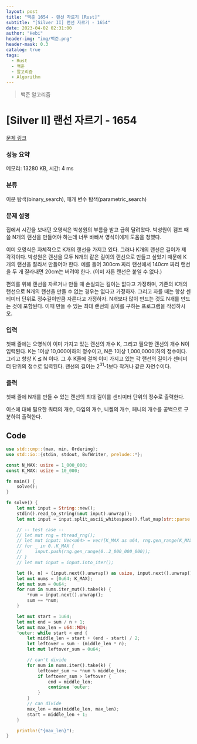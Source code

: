 ```yaml
---
layout: post
title: "백준 1654 - 랜선 자르기 [Rust]"
subtitle: "[Silver II] 랜선 자르기 - 1654"
date: 2023-04-02 02:31:00
author: "Hebi"
header-img: "img/백준.png"
header-mask: 0.3
catalog: true
tags:
  - Rust
  - 백준
  - 알고리즘
  - Algorithm
---
```


> 백준 알고리즘

# [Silver II] 랜선 자르기 - 1654

[문제 링크](https://www.acmicpc.net/problem/1654)

### 성능 요약

메모리: 13280 KB, 시간: 4 ms

### 분류

이분 탐색(binary_search), 매개 변수 탐색(parametric_search)

### 문제 설명

<p>집에서 시간을 보내던 오영식은 박성원의 부름을 받고 급히 달려왔다. 박성원이 캠프 때 쓸 N개의 랜선을 만들어야 하는데 너무 바빠서 영식이에게 도움을 청했다.</p>

<p>이미 오영식은 자체적으로 K개의 랜선을 가지고 있다. 그러나 K개의 랜선은 길이가 제각각이다. 박성원은 랜선을 모두 N개의 같은 길이의 랜선으로 만들고 싶었기 때문에 K개의 랜선을 잘라서 만들어야 한다. 예를 들어 300cm 짜리 랜선에서 140cm 짜리 랜선을 두 개 잘라내면 20cm는 버려야 한다. (이미 자른 랜선은 붙일 수 없다.)</p>

<p>편의를 위해 랜선을 자르거나 만들 때 손실되는 길이는 없다고 가정하며, 기존의 K개의 랜선으로 N개의 랜선을 만들 수 없는 경우는 없다고 가정하자. 그리고 자를 때는 항상 센티미터 단위로 정수길이만큼 자른다고 가정하자. N개보다 많이 만드는 것도 N개를 만드는 것에 포함된다. 이때 만들 수 있는 최대 랜선의 길이를 구하는 프로그램을 작성하시오.</p>

### 입력

 <p>첫째 줄에는 오영식이 이미 가지고 있는 랜선의 개수 K, 그리고 필요한 랜선의 개수 N이 입력된다. K는 1이상 10,000이하의 정수이고, N은 1이상 1,000,000이하의 정수이다. 그리고 항상 K ≦ N 이다. 그 후 K줄에 걸쳐 이미 가지고 있는 각 랜선의 길이가 센티미터 단위의 정수로 입력된다. 랜선의 길이는 2<sup>31</sup>-1보다 작거나 같은 자연수이다.</p>

### 출력

 <p>첫째 줄에 N개를 만들 수 있는 랜선의 최대 길이를 센티미터 단위의 정수로 출력한다.</p>이스에 대해 필요한 쿼터의 개수, 다임의 개수, 니켈의 개수, 페니의 개수를 공백으로 구분하여 출력한다.</p>

## Code

```rs
use std::cmp::{max, min, Ordering};
use std::io::{stdin, stdout, BufWriter, prelude::*};

const N_MAX: usize = 1_000_000;
const K_MAX: usize = 10_000;

fn main() {
    solve();
}

fn solve() {
    let mut input = String::new();
    stdin().read_to_string(&mut input).unwrap();
    let mut input = input.split_ascii_whitespace().flat_map(str::parse::<u64>);

    // -- test case --
    // let mut rng = thread_rng();
    // let mut input: Vec<u64> = vec![K_MAX as u64, rng.gen_range(K_MAX..N_MAX) as u64];
    // for _ in 0..K_MAX {
    //     input.push(rng.gen_range(0..2_000_000_000));
    // }
    // let mut input = input.into_iter();

    let (k, n) = (input.next().unwrap() as usize, input.next().unwrap());
    let mut nums = [0u64; K_MAX];
    let mut sum = 0u64;
    for num in nums.iter_mut().take(k) {
        *num = input.next().unwrap();
        sum += *num;
    }

    let mut start = 1u64;
    let mut end = sum / n + 1;
    let mut max_len = u64::MIN;
    'outer: while start < end {
        let middle_len = start + (end - start) / 2;
        let leftover = sum - (middle_len * n);
        let mut leftover_sum = 0u64;

        // can't divide
        for num in nums.iter().take(k) {
            leftover_sum += *num % middle_len;
            if leftover_sum > leftover {
                end = middle_len;
                continue 'outer;
            }
        }
        // can divide
        max_len = max(middle_len, max_len);
        start = middle_len + 1;
    }

    println!("{max_len}");
}
```
